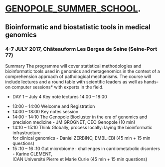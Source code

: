 # [GENOPOLE_SUMMER_SCHOOL](http://www.genopole.fr/spip.php?page=rubrique_event&id_rubrique=1108&event=1108).
## Bioinformatic	and	biostatistic	tools in	medical	genomics
### 4-7	JULY	2017,	Châteauform	Les	Berges	de	Seine (Seine-Port	77)
Summary
The	programme	will	cover	statistical	methodologies	and	bioinformatic	tools	used	in genomics	and	metagenomics
in	the	context	of	a	comprehension	approach	of	pathological	mechanisms.	
The	course	will	include	lectures	and	a	round	table	with	scientific	leaders	as	well	as hands-on	computer	sessions*
with	experts	in	the	field.

+ DAY	1 – July	4
Key	note	lectures 14:00 – 18:00 
- 13:00	– 14:00 Welcome	and	Registration
- 14:00 – 18:00 Key	notes	session
- 14:00 - 14:10	The	Genopole	Biocluster	in	the	era	of	genomics	and precision medicine - JM	
GROGNET,	CEO	Genopole (10	min)
- 14:10 – 15:10 Think	Globally,	process	locally:	laying	the	bioinformatic	infrastructure	
for	clinical	genomics	- Daniel	ZERBINO,	EMBL-EBI (45	min	+	15	min	questions)
- 15 :10	– 16 :10	Gut	microbiome : challenges	in	cardiometabolic	disorders - Karine	CLEMENT,	
ICAN Université	Pierre	et	Marie	Curie (45	min	+	15	min	questions)

